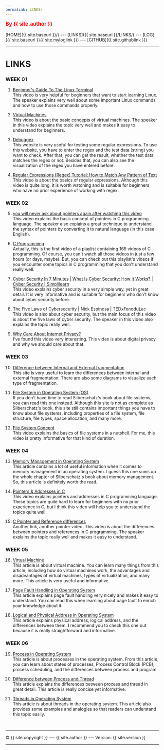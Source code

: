 ```yaml
---
permalink: LINKS/
---
```

<span style="color:red; font-weight:bold; font-size:larger;">By {{ site.author }}</span>
<br><br>
[HOME]({{ site.baseurl }}/) ---
[LINKS]({{ site.baseurl }}/LINKS/) ---
[LOG]({{ site.baseurl }}{{ site.myloglink }}) ---
[GITHUB]({{ site.githublink }})
<br>
<hr>

# LINKS

### WEEK 01
1. [Beginner's Guide To The Linux Terminal](https://www.youtube.com/watch?v=s3ii48qYBxA)<br>
This video is very helpful for beginners that want to start learning Linux. The speaker explains very well about some important Linux commands and how to use those commands properly.

2. [Virtual Machines](https://www.youtube.com/watch?v=daDbY2iDmU0&list=PLBlnK6fEyqRiVhbXDGLXDk_OQAeuVcp2O&index=14)<br>
This video is about the basic concepts of virtual machines. The speaker in this video explains the topic very well and makes it easy to understand for beginners.

3. [Debuggex](https://www.debuggex.com/)<br>
This website is very useful for testing some regular expressions. To use this website, you have to enter the regex and the test data (string) you want to check. After that, you can get the result, whether the test data matches the regex or not. Besides that, you can also see the visualization of the regex you have entered before.

4. [Regular Expressions (Regex) Tutorial: How to Match Any Pattern of Text](https://www.youtube.com/watch?v=sa-TUpSx1JA)<br>
This video is about the basics of regular expressions. Although this video is quite long, it is worth watching and is suitable for beginners who have no prior experience of working with regex.

### WEEK 02
5. [you will never ask about pointers again after watching this video](https://www.youtube.com/watch?v=2ybLD6_2gKM)<br>
This video explains the basic concept of pointers in C programming language. The speaker also explains a great technique to understand the syntax of pointers by converting it to natural language (in this case: English).

6. [C Programming](https://www.youtube.com/watch?v=rLf3jnHxSmU&list=PLBlnK6fEyqRggZZgYpPMUxdY1CYkZtARR)<br>
Actually, this is the first video of a playlist containing 169 videos of C programming. Of course, you can't watch all those videos in just a few hours (or days, maybe). But, you can check out this playlist's videos if you encounter some topics in C programming that you don't understand really well.

7. [Cyber Security In 7 Minutes | What Is Cyber Security: How It Works? | Cyber Security | Simplilearn](https://www.youtube.com/watch?v=inWWhr5tnEA)<br>
This video explains cyber security in a very simple way, yet in great detail. It is very informative and is suitable for beginners who don't know about cyber security before.

8. [The Five Laws of Cybersecurity | Nick Espinosa | TEDxFondduLac](https://www.youtube.com/watch?v=_nVq7f26-Uo)<br>
This video is also about cyber security, but the main focus of this video is about the five laws of cyber security. The speaker in this video also explains the topic really well.

9. [Why Care About Internet Privacy?](https://www.youtube.com/watch?v=85mu9PLWCuI)<br>
I've found this video very interesting. This video is about digital privacy and why we should care about that.

### WEEK 03
10. [Difference between Internal and External fragmentation](https://www.geeksforgeeks.org/difference-between-internal-and-external-fragmentation/)<br>
This site is very useful to learn the differences between internal and external fragmentation. There are also some diagrams to visualize each type of fragmentation.

11. [File System in Operating System (OS)](https://www.scaler.com/topics/file-systems-in-os/)<br>
If you don't have time to read Silberschatz's book about file systems, you can read this one instead. Although this site is not as complete as Silberschatz's book, this site still contains important things you have to know about file systems, including properties of a file system, file structure, file types, space allocation, and many more.

12. [File System Concept](https://www.youtube.com/watch?v=mzUyMy7Ihk0)<br>
This video explains the basics of file systems in a nutshell. For me, this video is pretty informative for that kind of duration.

### WEEK 04
13. [Memory Management in Operating System](https://www.geeksforgeeks.org/memory-management-in-operating-system/)<br>
This article contains a lot of useful information when it comes to memory management in an operating system. I guess this one sums up the whole chapter of Silberschatz's book about memory management. So, this article is definitely worth the read.

14. [Pointers & Addresses in C](https://www.youtube.com/watch?v=sjQb7TGTO9U)<br>
This video explains pointers and addresses in C programming language. These topics are quite hard to learn for beginners with no prior experience in C, but I think this video will help you to understand the topics quite well.

15. [C Pointer and Reference differences](https://www.youtube.com/watch?v=tHiNrSSv8GA)<br>
Another link, another pointer video. This video is about the differences between pointers and references in C programming. The speaker explains the topic really well and makes it easy to understand.

### WEEK 05
16. [Virtual Machine](https://www.vmware.com/topics/glossary/content/virtual-machine.html)<br>
This article is about virtual machine. You can learn many things from this article, including how do virtual machines work, the advantages and disadvantages of virtual machines, types of virtualization, and many more. This article is very useful and informative.

17. [Page Fault Handling in Operating System](https://www.geeksforgeeks.org/page-fault-handling-in-operating-system/)<br>
This article explains page fault handling very nicely and makes it easy to understand. You can read this when learning about page fault to enrich your knowledge about it.

18. [Logical and Physical Address in Operating System](https://workat.tech/core-cs/tutorial/logical-and-physical-address-os-8abv46w3k0bu)<br>
This article explains physical address, logical address, and the differences between them. I recommend you to check this one out because it is really straightforward and informative.

### WEEK 06
19. [Process in Operating System](https://www.studytonight.com/operating-system/operating-system-processes)<br>
This article is about processes in the operating system. From this article, you can learn about states of processes, Process Control Block (PCB), process scheduling, and the differences between process and program.

20. [Difference between Process and Thread](https://www.geeksforgeeks.org/difference-between-process-and-thread/)<br>
This article explains the differences between process and thread in great detail. This article is really concise yet informative.

21. [Threads in Operating System](https://www.scaler.com/topics/operating-system/threads-in-operating-system/)<br>
This article is about threads in the operating system. This article also provides some examples and analogies so that readers can understand this topic easily.

<br>
<hr>
&copy; {{ site.copyright  }} --- {{ site.author  }} --- Version: {{ site.version }}
<hr>
<br>
